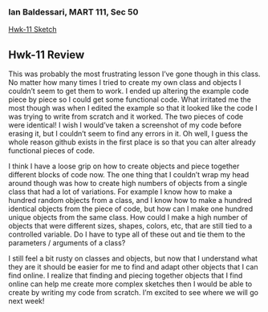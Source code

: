 ### Ian Baldessari, MART 111, Sec 50

[Hwk-11 Sketch](https://iballs.github.io/120-work/hw-11/)

## Hwk-11 Review

This was probably the most frustrating lesson I’ve gone though in this class. No matter how many times I tried to create my own class and objects I couldn’t seem to get them to work. I ended up altering the example code piece by piece so I could get some functional code. What irritated me the most though was when I edited the example so that it looked like the code I was trying to write from scratch and it worked. The two pieces of code were identical! I wish I would’ve taken a screenshot of my code before erasing it, but I couldn’t seem to find any errors in it. Oh well, I guess the whole reason github exists in the first place is so that you can alter already functional pieces of code.

I think I have a loose grip on how to create objects and piece together different blocks of code now. The one thing that I couldn’t wrap my head around though was how to create high numbers of objects from a single class that had a lot of variations. For example I know how to make a hundred random objects from a class, and I know how to make a hundred identical objects from the piece of code, but how can I make one hundred unique objects from the same class. How could I make a high number of objects that were different sizes, shapes, colors, etc, that are still tied to a controlled variable. Do I have to type all of these out and tie them to the parameters / arguments of a class?

I still feel a bit rusty on classes and objects, but now that I understand what they are it should be easier for me to find and adapt other objects that I can find online. I realize that finding and piecing together objects that I find online can help me create more complex sketches then I would be able to create by writing my code from scratch. I’m excited to see where we will go next week!
